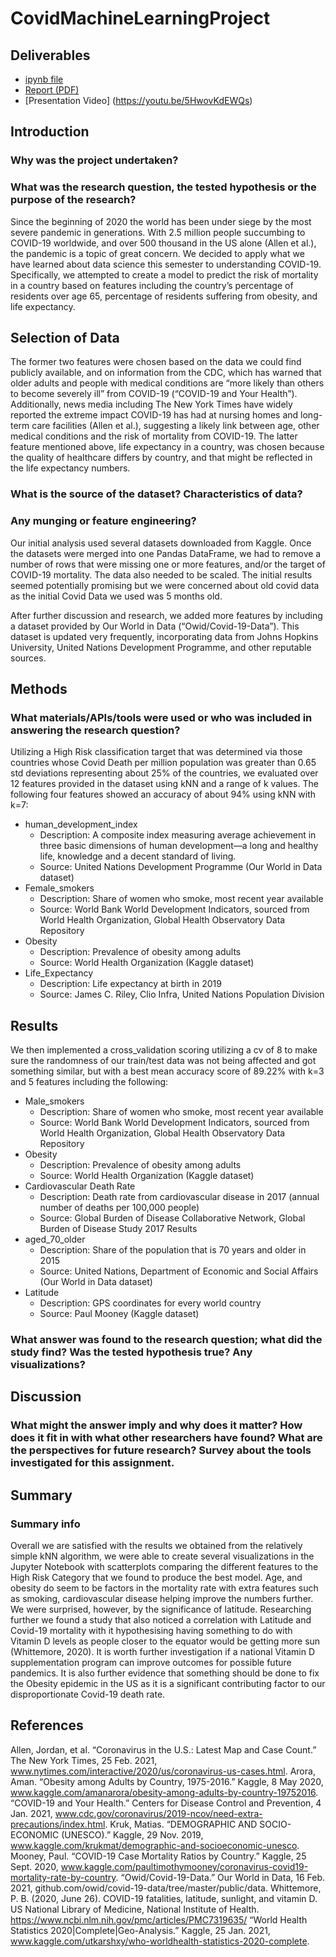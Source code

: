 # CovidMachineLearningProject

## Deliverables

* [ipynb file](CovidMLProject.ipynb)
* [Report (PDF)](cst383_project_report.pdf)
* [Presentation Video] (https://youtu.be/5HwovKdEWQs)

## Introduction

### Why was the project undertaken?
### What was the research question, the tested hypothesis or the purpose of the research?

Since the beginning of 2020 the world has been under siege by the most severe pandemic in generations. With 2.5 million people succumbing to COVID-19 worldwide, and over 500 thousand in the US alone (Allen et al.), the pandemic is a topic of great concern. We decided to apply what we have learned about data science this semester to understanding COVID-19. Specifically, we attempted to create a model to predict the risk of mortality in a country based on features including the country’s percentage of residents over age 65, percentage of residents suffering from obesity, and life expectancy.


## Selection of Data

The former two features were chosen based on the data we could find publicly available, and on information from the CDC, which has warned that older adults and people with medical conditions are “more likely than others to become severely ill” from COVID-19 (“COVID-19 and Your Health”). Additionally, news media including The New York Times have widely reported the extreme impact COVID-19 has had at nursing homes and long-term care facilities (Allen et al.), suggesting a likely link between age, other medical conditions and the risk of mortality from COVID-19. The latter feature mentioned above, life expectancy in a country, was chosen because the quality of healthcare differs by country, and that might be reflected in the life expectancy numbers. 

### What is the source of the dataset? Characteristics of data?
### Any munging or feature engineering?

Our initial analysis used several datasets downloaded from Kaggle. Once the datasets were merged into one Pandas DataFrame, we had to remove a number of rows that were missing one or more features, and/or the target of COVID-19 mortality. The data also needed to be scaled. The initial results seemed potentially promising but we were concerned about old covid data as the initial Covid Data we used was 5 months old. 

After further discussion and research, we added more features by including a dataset provided by Our World in Data (“Owid/Covid-19-Data”). This dataset is updated very frequently, incorporating data from Johns Hopkins University, United Nations Development Programme, and other reputable sources.

## Methods
### What materials/APIs/tools were used or who was included in answering the research question?

 Utilizing a High Risk classification target that was determined via those countries whose Covid Death per million population was greater than 0.65 std deviations representing about 25% of the countries, we evaluated over 12 features provided in the dataset using kNN and a range of k values. The following four features showed an accuracy of about 94% using kNN with k=7:

- human_development_index
    - Description: A composite index measuring average achievement in three basic dimensions of human development—a long and healthy life, knowledge and a decent standard of living.
    - Source: United Nations Development Programme (Our World in Data dataset)
- Female_smokers
    - Description: Share of women who smoke, most recent year available
    - Source: World Bank World Development Indicators, sourced from World Health Organization, Global Health Observatory Data Repository
- Obesity
    - Description: Prevalence of obesity among adults
    - Source: World Health Organization (Kaggle dataset)
- Life_Expectancy
    - Description: Life expectancy at birth in 2019
    - Source: James C. Riley, Clio Infra, United Nations Population Division	

## Results

We then implemented a cross_validation scoring utilizing a cv of 8 to make sure the randomness of our train/test data was not being affected and got something similar, but with a best mean accuracy score of 89.22% with k=3 and 5 features including the following:
- Male_smokers
    - Description: Share of women who smoke, most recent year available
    - Source: World Bank World Development Indicators, sourced from World Health Organization, Global Health Observatory Data Repository
- Obesity
    - Description: Prevalence of obesity among adults
    - Source: World Health Organization (Kaggle dataset)
- Cardiovascular Death Rate
    - Description: Death rate from cardiovascular disease in 2017 (annual number of deaths per 100,000 people)
    - Source: Global Burden of Disease Collaborative Network, Global Burden of Disease Study 2017 Results
- aged_70_older
    - Description: Share of the population that is 70 years and older in 2015
    - Source: United Nations, Department of Economic and Social Affairs (Our World in Data dataset)
- Latitude
    - Description: GPS coordinates for every world country
    - Source: Paul Mooney (Kaggle dataset)


### What answer was found to the research question; what did the study find? Was the tested hypothesis true? Any visualizations?
## Discussion
### What might the answer imply and why does it matter? How does it fit in with what other researchers have found? What are the perspectives for future research? Survey about the tools investigated for this assignment.
## Summary
### Summary info

Overall we are satisfied with the results we obtained from the relatively simple kNN algorithm, we were able to create several visualizations in the Jupyter Notebook with scatterplots comparing the different features to the High Risk Category that we found to produce the best model. Age, and obesity do seem to be factors in the mortality rate with extra features such as smoking, cardiovascular disease helping improve the numbers further. We were surprised, however, by the significance of latitude.  Researching further we found a study that also noticed a correlation with Latitude and Covid-19 mortality with it hypothesising having something to do with Vitamin D levels as people closer to the equator would be getting more sun (Whittemore, 2020).  It is worth further investigation if a national Vitamin D supplementation program can improve outcomes for possible future pandemics. It is also further evidence that something should be done to fix the Obesity epidemic in the US as it is a significant contributing factor to our disproportionate Covid-19 death rate.

## References

Allen, Jordan, et al. “Coronavirus in the U.S.: Latest Map and Case Count.” The New York Times, 25 Feb. 2021, www.nytimes.com/interactive/2020/us/coronavirus-us-cases.html.
Arora, Aman. “Obesity among Adults by Country, 1975-2016.” Kaggle, 8 May 2020, www.kaggle.com/amanarora/obesity-among-adults-by-country-19752016.
“COVID-19 and Your Health.” Centers for Disease Control and Prevention, 4 Jan. 2021, www.cdc.gov/coronavirus/2019-ncov/need-extra-precautions/index.html.
Kruk, Matias. “DEMOGRAPHIC AND SOCIO-ECONOMIC (UNESCO).” Kaggle, 29 Nov. 2019, www.kaggle.com/krukmat/demographic-and-socioeconomic-unesco.
Mooney, Paul. “COVID-19 Case Mortality Ratios by Country.” Kaggle, 25 Sept. 2020, www.kaggle.com/paultimothymooney/coronavirus-covid19-mortality-rate-by-country.
“Owid/Covid-19-Data.” Our World in Data, 16 Feb. 2021, github.com/owid/covid-19-data/tree/master/public/data.
Whittemore, P. B. (2020, June 26). COVID-19 fatalities, latitude, sunlight, and vitamin D. US National Library of Medicine, National Institute of Health. https://www.ncbi.nlm.nih.gov/pmc/articles/PMC7319635/
“World Health Statistics 2020|Complete|Geo-Analysis.” Kaggle, 25 Jan. 2021, www.kaggle.com/utkarshxy/who-worldhealth-statistics-2020-complete.

